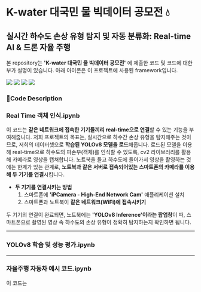 # K-water 대국민 물 빅데이터 공모전 💧
## 실시간 하수도 손상 유형 탐지 및 자동 분류화: Real-time AI & 드론 자율 주행

본 repository는 **'K-water 대국민 물 빅데이터 공모전'** 에 제출한 코드 및 코드에 대한 부가 설명이 있습니다. 아래 아이콘은 이 프로젝트에 사용된 framework입니다.

<div align="left">
   <img src="https://img.shields.io/badge/Python-3776AB?style=flat-square&logo=Python&logoColor=white"/>
   <img src="https://img.shields.io/badge/Jupyter-F37626?style=flat-square&logo=Jupyter&logoColor=white"/>
   <img src="https://img.shields.io/badge/Ultralytics-024DA1?style=flat-square&logo=Ultralytics&logoColor=white"/>
   <img src="https://img.shields.io/badge/OpenCV-5C3EE8?style=flat-square&logo=OpenCV&logoColor=white"/>
</div>

### 📄Code Description
### Real Time 객체 인식.ipynb
이 코드는 **같은 네트워크에 접속한 기기들끼리 real-time으로 연결**할 수 있는 기능을 부여해줍니다. 저희 프로젝트의 목표는, 실시간으로 하수간 손상 유형을 탐지해주는 것이므로, 저희의 데이터셋으로 **학습된 YOLOv8 모델을 로드**해줍니다. 로드된 모델을 이용해 real-time으로 하수도의 파손부(객체)를 인식할 수 있도록, cv2 라이브러리를 활용해 카메라로 영상을 캡쳐합니다. 노트북을 들고 하수도에 들어가서 영상을 촬영하는 것에는 한계가 있는 관계로, **노트북과 같은 서버로 접속되어있는 스마트폰의 카메라를 이용해 두 기기를 연결**시킵니다.
* **두 기기를 연결시키는 방법**
  1. 스마트폰에 **'iPCamera - High-End Network Cam'** 애플리케이션 설치
  2. 스마트폰과 노트북이 **같은 네트워크(WiFi)에 접속시키기**

두 기기의 연결이 완료되면, 노트북에는 **'YOLOv8 Inference'이라는 팝업창**이 떠, 스마트폰으로 촬영된 영상 속 하수도의 손상 유형이 정확히 탐지하는지 확인하면 됩니다.

-----

### YOLOv8 학습 및 성능 평가.ipynb

-----

### 자율주행 자동차 예시 코드.ipynb
이 코드는 
